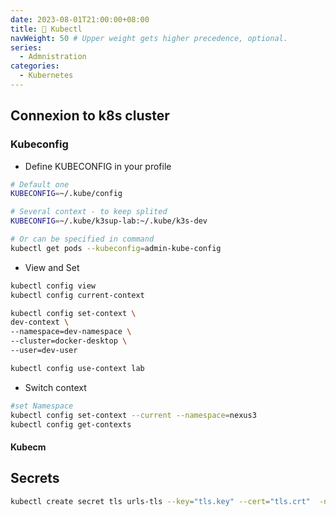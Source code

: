 ```yaml
---
date: 2023-08-01T21:00:00+08:00
title: 🎲 Kubectl
navWeight: 50 # Upper weight gets higher precedence, optional.
series:
  - Admnistration
categories:
  - Kubernetes
---
```


## Connexion to k8s cluster

### Kubeconfig 

* Define KUBECONFIG in your profile

```bash
# Default one 
KUBECONFIG=~/.kube/config

# Several context - to keep splited 
KUBECONFIG=~/.kube/k3sup-lab:~/.kube/k3s-dev

# Or can be specified in command
kubectl get pods --kubeconfig=admin-kube-config
```

* View and Set

```bash
kubectl config view
kubectl config current-context

kubectl config set-context \
dev-context \
--namespace=dev-namespace \
--cluster=docker-desktop \
--user=dev-user

kubectl config use-context lab
```


* Switch context

```bash
#set Namespace 
kubectl config set-context --current --namespace=nexus3
kubectl config get-contexts
```

#### Kubecm

## Secrets

```bash 
kubectl create secret tls urls-tls --key="tls.key" --cert="tls.crt"  -n longhorn-system --dry-run=client -o yaml
```